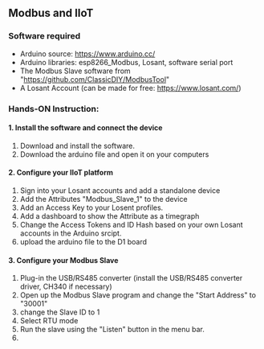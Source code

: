 ## Modbus and IIoT

### Software required
* Arduino source: https://www.arduino.cc/
* Arduino libraries: esp8266_Modbus, Losant, software serial port
* The Modbus Slave software from "https://github.com/ClassicDIY/ModbusTool"
* A Losant Account (can be made for free: https://www.losant.com/)

### Hands-ON Instruction: 

#### 1. Install the software and connect the device
1. Download and install the software.
2. Download the arduino file and open it on your computers

#### 2. Configure your IIoT platform
1. Sign into your Losant accounts and add a standalone device
2. Add the Attributes "Modbus_Slave_1" to the device
3. Add an Access Key to your Losent profiles.
4. Add a dashboard to show the Attribute as a timegraph
5. Change the Access Tokens and ID Hash based on your own Losant accounts in the Arduino srcipt.
6. upload the arduino file to the D1 board

#### 3. Configure your Modbus Slave
 1. Plug-in the USB/RS485 converter (install the USB/RS485 converter driver, CH340 if necessary)
 2. Open up the Modbus Slave program and change the "Start Address" to "30001"
 3. change the Slave ID to 1
 4. Select RTU mode
 5. Run the slave using the "Listen" button in the menu bar.
 6. 
  
   
